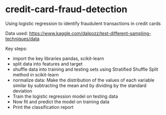 # credit-card-fraud-detection
Using logistic regression to identify fraudulent transactions  in credit cards

Data used: https://www.kaggle.com/dalpozz/test-different-sampling-techniques/data

Key steps:
- import the key libraries pandas, scikit-learn
- split data into features and target
- shuffle data into training and testing sets using Stratified Shuffle Split method in scikit-learn
- normalize data: Make the distribution of the values of each variable similar by subtracting 
    the mean and by dividing by the standard deviation
- Train the logistic regression model on testing data
- Now fit and predict the model on training data
- Print the classification report
